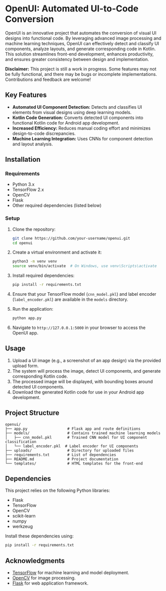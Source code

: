 # OpenUI: Automated UI-to-Code Conversion

OpenUI is an innovative project that automates the conversion of visual UI designs into functional code. By leveraging advanced image processing and machine learning techniques, OpenUI can effectively detect and classify UI components, analyze layouts, and generate corresponding code in Kotlin. This solution streamlines front-end development, enhances productivity, and ensures greater consistency between design and implementation.

**Disclaimer:** This project is still a work in progress. Some features may not be fully functional, and there may be bugs or incomplete implementations. Contributions and feedback are welcome!

## Key Features

-   **Automated UI Component Detection:** Detects and classifies UI elements from visual designs using deep learning models.
-   **Kotlin Code Generation:** Converts detected UI components into functional Kotlin code for Android app development.
-   **Increased Efficiency:** Reduces manual coding effort and minimizes design-to-code discrepancies.
-   **Machine Learning Integration:** Uses CNNs for component detection and layout analysis.

## Installation

### Requirements

-   Python 3.x
-   TensorFlow 2.x
-   OpenCV
-   Flask
-   Other required dependencies (listed below)

### Setup

1. Clone the repository:

    ```bash
    git clone https://github.com/your-username/openui.git
    cd openui
    ```

2. Create a virtual environment and activate it:

    ```bash
    python3 -m venv venv
    source venv/bin/activate  # On Windows, use venv\Scripts\activate
    ```

3. Install required dependencies:

    ```bash
    pip install -r requirements.txt
    ```

4. Ensure that your TensorFlow model (`cnn_model.pkl`) and label encoder (`label_encoder.pkl`) are available in the `models` directory.

5. Run the application:

    ```bash
    python app.py
    ```

6. Navigate to `http://127.0.0.1:5000` in your browser to access the OpenUI app.

## Usage

1. Upload a UI image (e.g., a screenshot of an app design) via the provided upload form.
2. The system will process the image, detect UI components, and generate corresponding Kotlin code.
3. The processed image will be displayed, with bounding boxes around detected UI components.
4. Download the generated Kotlin code for use in your Android app development.

## Project Structure

```
openui/
├── app.py                  # Flask app and route definitions
├── models/                 # Contains trained machine learning models
│   ├── cnn_model.pkl       # Trained CNN model for UI component classification
│   └── label_encoder.pkl  # Label encoder for UI components
├── uploads/                # Directory for uploaded files
├── requirements.txt        # List of dependencies
├── README.md               # Project documentation
└── templates/              # HTML templates for the front-end
```

## Dependencies

This project relies on the following Python libraries:

-   Flask
-   TensorFlow
-   OpenCV
-   scikit-learn
-   numpy
-   werkzeug

Install these dependencies using:

```bash
pip install -r requirements.txt
```

## Acknowledgments

-   [TensorFlow](https://www.tensorflow.org/) for machine learning and model deployment.
-   [OpenCV](https://opencv.org/) for image processing.
-   [Flask](https://flask.palletsprojects.com/) for web application framework.
